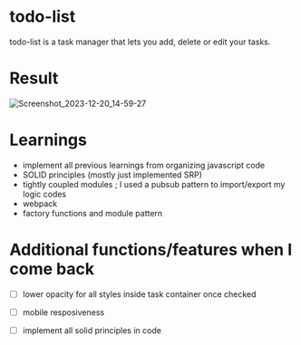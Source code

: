 # todo-list
 todo-list is a task manager that lets you add, delete or edit your tasks. 
 # Result 
 ![Screenshot_2023-12-20_14-59-27](https://github.com/jenzie68/todo-list/assets/120878346/6c25da01-4263-4def-b717-dfac49fa5599)
 # Learnings 
- implement all previous learnings from organizing javascript code
 - SOLID principles (mostly just implemented SRP)
 - tightly coupled modules ; I used a pubsub pattern to import/export my logic codes
 - webpack
 - factory functions and module pattern
# Additional functions/features when I come back
- [ ] lower opacity for all styles inside task container once checked
- [ ] mobile resposiveness
- [ ] implement all solid principles in code
 
